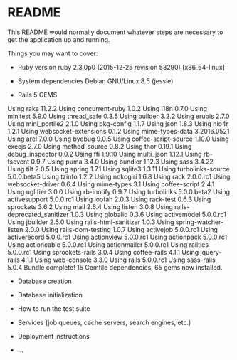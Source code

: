 # README

This README would normally document whatever steps are necessary to get the
application up and running.

Things you may want to cover:

* Ruby version
ruby 2.3.0p0 (2015-12-25 revision 53290) [x86_64-linux]

* System dependencies
Debian GNU/Linux 8.5 (jessie)

* Rails 5 GEMS

Using rake 11.2.2
Using concurrent-ruby 1.0.2
Using i18n 0.7.0
Using minitest 5.9.0
Using thread_safe 0.3.5
Using builder 3.2.2
Using erubis 2.7.0
Using mini_portile2 2.1.0
Using pkg-config 1.1.7
Using json 1.8.3
Using nio4r 1.2.1
Using websocket-extensions 0.1.2
Using mime-types-data 3.2016.0521
Using arel 7.0.0
Using byebug 9.0.5
Using coffee-script-source 1.10.0
Using execjs 2.7.0
Using method_source 0.8.2
Using thor 0.19.1
Using debug_inspector 0.0.2
Using ffi 1.9.10
Using multi_json 1.12.1
Using rb-fsevent 0.9.7
Using puma 3.4.0
Using bundler 1.12.3
Using sass 3.4.22
Using tilt 2.0.5
Using spring 1.7.1
Using sqlite3 1.3.11
Using turbolinks-source 5.0.0.beta5
Using tzinfo 1.2.2
Using nokogiri 1.6.8
Using rack 2.0.0.rc1
Using websocket-driver 0.6.4
Using mime-types 3.1
Using coffee-script 2.4.1
Using uglifier 3.0.0
Using rb-inotify 0.9.7
Using turbolinks 5.0.0.beta2
Using activesupport 5.0.0.rc1
Using loofah 2.0.3
Using rack-test 0.6.3
Using sprockets 3.6.2
Using mail 2.6.4
Using listen 3.0.8
Using rails-deprecated_sanitizer 1.0.3
Using globalid 0.3.6
Using activemodel 5.0.0.rc1
Using jbuilder 2.5.0
Using rails-html-sanitizer 1.0.3
Using spring-watcher-listen 2.0.0
Using rails-dom-testing 1.0.7
Using activejob 5.0.0.rc1
Using activerecord 5.0.0.rc1
Using actionview 5.0.0.rc1
Using actionpack 5.0.0.rc1
Using actioncable 5.0.0.rc1
Using actionmailer 5.0.0.rc1
Using railties 5.0.0.rc1
Using sprockets-rails 3.0.4
Using coffee-rails 4.1.1
Using jquery-rails 4.1.1
Using web-console 3.3.0
Using rails 5.0.0.rc1
Using sass-rails 5.0.4
Bundle complete! 15 Gemfile dependencies, 65 gems now installed.

* Database creation

* Database initialization

* How to run the test suite

* Services (job queues, cache servers, search engines, etc.)

* Deployment instructions

* ...
